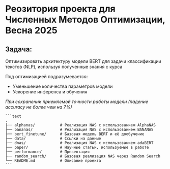 # Реозитория проекта для Численных Методов Оптимизации, Весна 2025

## Задача:
Оптимизировать архитектуру модели BERT для задачи классификации текстов (NLP), используя полученные знания с курса

Под оптимизацией подразумевается:
- Уменьшение количества параметров модели
- Ускорение инференса и обучения

  
*При сохранении приемлемой точности работы модели (падение accuracy не более чем на 7%)*

<pre><code>```text
.
├── alphanas/           # Реализация NAS c использованием AlphaNAS
├── bananas/            # Реализация NAS c использованием BANANAS
├── bert_finetune/      # Базовая модель BERT и её дообучение
├── data/               # Ссылки на данные
├── dnas/               # Реализация NAS c использованием adaBERT
├── paper/              # Научные статьи, используемые в работе
├── performance/        # Презентация
├── random_search/      # Базовая реализация NAS через Random Search
└── README.md           # Описание проекта
```</code></pre>
